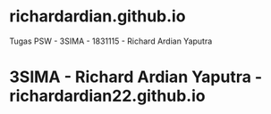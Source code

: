 # richardardian.github.io
Tugas PSW - 3SIMA - 1831115 - Richard Ardian Yaputra

# 3SIMA - Richard Ardian Yaputra - richardardian22.github.io
